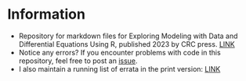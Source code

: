 # Information
- Repository for markdown files for Exploring Modeling with Data and Differential Equations Using R, published 2023 by CRC press. [LINK](https://www.routledge.com/Exploring-Modeling-with-Data-and-Differential-Equations-Using-R/Zobitz/p/book/9781032259482)
- Notice any errors? If you encounter problems with code in this repository, feel free to post an [issue](https://github.com/jmzobitz/ModelingWithR/issues).
- I also maintain a running list of errata in the print version: [LINK](https://docs.google.com/document/d/1BJmyeQbrDRmUdoM11pZTA_kTV0XG76L1UQLOxCIR8M0/edit?usp=sharing)
